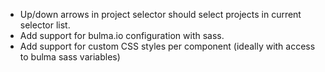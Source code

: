 * Up/down arrows in project selector should select projects in current selector list.
* Add support for bulma.io configuration with sass.
* Add support for custom CSS styles per component (ideally with access to bulma sass variables)
